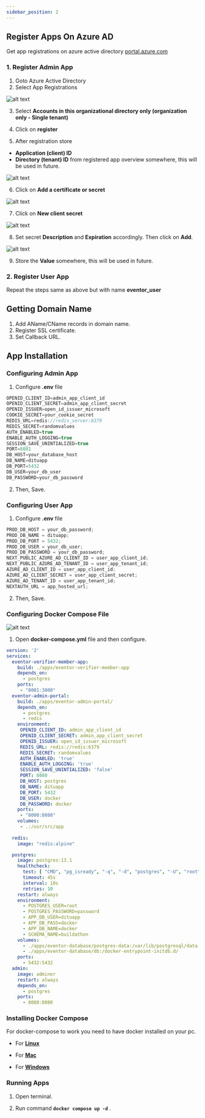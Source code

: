```yaml
---
sidebar_position: 2
---
```


## Register Apps On Azure AD

Get app registrations on azure active directory [portal.azure.com](https://portal.azure.com)

### 1. Register Admin App

1. Goto Azure Active Directory
2. Select App Registrations

![alt text](/img/installation/register_admin_app.png)

3. Select **Accounts in this organizational directory only (organization only - Single tenant)**
4. Click on **register**

5. After registration store

- **Application (client) ID**
- **Directory (tenant) ID**
  from registered app overview somewhere, this will be used in future.

![alt text](/img/installation/registered_admin_app_overview.png)

6. Click on **Add a certificate or secret**

![alt text](/img/installation/admin_create_secret.png)

7. Click on **New client secret**

![alt text](/img/installation/admin_add_secret.png)

8. Set secret **Description** and **Expiration** accordingly. Then click on **Add**.

![alt text](/img/installation/admin_secret_overview.png)

9. Store the **Value** somewhere, this will be used in future.

### 2. Register User App

Repeat the steps same as above but with name **eventor_user**

## Getting Domain Name

1. Add AName/CName records in domain name.
2. Register SSL certificate.
3. Set Callback URL.

## App Installation

### Configuring Admin App

1. Configure **.env** file

```javascript
OPENID_CLIENT_ID=admin_app_client_id
OPENID_CLIENT_SECRET=admin_app_client_secret
OPENID_ISSUER=open_id_issuer_microsoft
COOKIE_SECRET=your_cookie_secret
REDIS_URL=redis://redis_server:6379
REDIS_SECRET=randomvalues
AUTH_ENABLED=true
ENABLE_AUTH_LOGGING=true
SESSION_SAVE_UNINTIALIZED=true
PORT=8081
DB_HOST=your_database_host
DB_NAME=dituapp
DB_PORT=5432
DB_USER=your_db_user
DB_PASSWORD=your_db_password
```

2. Then, Save.

### Configuring User App

1. Configure **.env** file

```javascript
PROD_DB_HOST = your_db_password;
PROD_DB_NAME = dituapp;
PROD_DB_PORT = 5432;
PROD_DB_USER = your_db_user;
PROD_DB_PASSWORD = your_db_password;
NEXT_PUBLIC_AZURE_AD_CLIENT_ID = user_app_client_id;
NEXT_PUBLIC_AZURE_AD_TENANT_ID = user_app_tenant_id;
AZURE_AD_CLIENT_ID = user_app_client_id;
AZURE_AD_CLIENT_SECRET = user_app_client_secret;
AZURE_AD_TENANT_ID = user_app_tenant_id;
NEXTAUTH_URL = app_hosted_url;
```
2. Then, Save.

### Configuring Docker Compose File

![alt text](/img/installation/parent_directory_structure.png)

1. Open **docker-compose.yml** file and then configure.

```yaml
version: '2'
services:
  eventor-verifier-member-app:
    build: ./apps/eventor-verifier-member-app
    depends_on: 
      - postgres
    ports:
     - "8001:3000"
  eventor-admin-portal:
    build: ./apps/eventor-admin-portal/
    depends_on: 
      - postgres
      - redis
    environment:
     OPENID_CLIENT_ID: admin_app_client_id
     OPENID_CLIENT_SECRET: admin_app_client_secret
     OPENID_ISSUER: open_id_issuer_microsoft
     REDIS_URL: redis://redis:6379
     REDIS_SECRET: randomvalues
     AUTH_ENABLED: 'true'
     ENABLE_AUTH_LOGGING: 'true'
     SESSION_SAVE_UNINTIALIZED: 'false'
     PORT: 8080
     DB_HOST: postgres
     DB_NAME: dituapp
     DB_PORT: 5432
     DB_USER: docker
     DB_PASSWORD: docker
    ports:
     - "8000:8080"
    volumes:
     - .:/usr/src/app
  
  redis:
    image: "redis:alpine"

  postgres:
    image: postgres:13.1
    healthcheck:
      test: [ "CMD", "pg_isready", "-q", "-d", "postgres", "-U", "root" ]
      timeout: 45s
      interval: 10s
      retries: 10
    restart: always
    environment:
      - POSTGRES_USER=root
      - POSTGRES_PASSWORD=password
      - APP_DB_USER=dituapp
      - APP_DB_PASS=docker
      - APP_DB_NAME=docker
      - SCHEMA_NAME=buildathon
    volumes:
      - ./apps/eventor-database/postgres-data:/var/lib/postgresql/data
      - ./apps/eventor-database/db:/docker-entrypoint-initdb.d/
    ports:
      - 5432:5432
  admin:
    image: adminer
    restart: always
    depends_on: 
      - postgres
    ports:
      - 8080:8080
```
### Installing Docker Compose

For docker-compose to work you need to have docker installed on your pc.

- For **[Linux](https://docs.docker.com/desktop/install/linux-install/)**

- For **[Mac](https://docs.docker.com/desktop/install/mac-install/)**

- For **[Windows](https://docs.docker.com/desktop/install/windows-install/)**

### Running Apps

1. Open terminal.

2. Run command **`docker compose up -d`** .